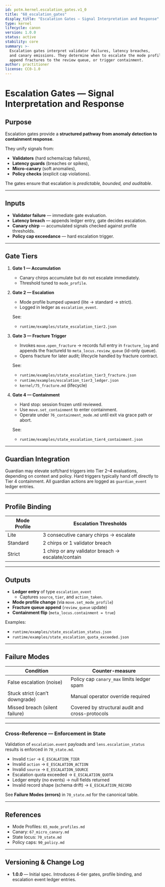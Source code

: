 ```yaml
---
id: potm.kernel.escalation_gates.v1_0
title: "68_escalation_gates"
display_title: "Escalation Gates — Signal Interpretation and Response"
type: kernel
lifecycle: canon
version: 1.0.0
status: active
stability: core
summary: >-
  Escalation gates interpret validator failures, latency breaches,
  and canary emissions. They determine when to escalate the mode profile,
  append fractures to the review queue, or trigger containment.
author: practitioner
license: CC0-1.0
---
```


# Escalation Gates — Signal Interpretation and Response

## Purpose

Escalation gates provide a **structured pathway from anomaly detection
to containment response**.  

They unify signals from:
- **Validators** (hard schema/cap failures),
- **Latency guards** (breaches or spikes),
- **Micro-canary** (soft anomalies),
- **Policy checks** (explicit cap violations).

The gates ensure that escalation is *predictable, bounded, and auditable*.

---

## Inputs

- **Validator failure** — immediate gate evaluation.  
- **Latency breach** — appends ledger entry, gate decides escalation.  
- **Canary chirp** — accumulated signals checked against profile thresholds.  
- **Policy cap exceedance** — hard escalation trigger.  

---

## Gate Tiers

1. **Gate 1 — Accumulation**  
   - Canary chirps accumulate but do not escalate immediately.  
   - Threshold tuned to `mode_profile`.  

2. **Gate 2 — Escalation**  
   - Mode profile bumped upward (lite → standard → strict).  
   - Logged in ledger as `escalation_event`.  

   See:  
   - `runtime/examples/state_escalation_tier2.json`

3. **Gate 3 — Fracture Trigger**  
   - Invokes `move.open_fracture` → records full entry in `fracture_log` and appends the fractureId to `meta_locus.review_queue` (id-only queue).  
   - Opens fracture for later audit; lifecycle handled by fracture contract.  

   See:  
   - `runtime/examples/state_escalation_tier3_fracture.json`  
   - `runtime/examples/escalation_tier3_ledger.json`  
   - `kernel/75_fracture.md` (lifecycle)

4. **Gate 4 — Containment**  
   - Hard stop: session frozen until reviewed.  
   - Use `move.set_containment` to enter containment.  
   - Operate under `76_containment_mode.md` until exit via grace path or abort.  

   See:  
   - `runtime/examples/state_escalation_tier4_containment.json`

---

## Guardian Integration

Guardian may elevate soft/hard triggers into Tier 2–4 evaluations, depending on
context and policy. Hard triggers typically hand off directly to Tier 4
containment. All guardian actions are logged as `guardian_event` ledger entries.

---

## Profile Binding

| Mode Profile | Escalation Thresholds                  |
|--------------|----------------------------------------|
| Lite         | 3 consecutive canary chirps → escalate |
| Standard     | 2 chirps or 1 validator breach         |
| Strict       | 1 chirp or any validator breach → escalate/contain |

---

## Outputs

- **Ledger entry** of type `escalation_event`  
  - Captures `source`, `tier`, and `action_taken`.  
- **Mode profile change** (via `move.set_mode_profile`)  
- **Fracture queue append** (`review_queue` update)  
- **Containment flip** (`meta_locus.containment = true`)  

Examples:  
- `runtime/examples/state_escalation_status.json`  
- `runtime/examples/state_escalation_quota_exceeded.json`

---

## Failure Modes

| Condition                       | Counter-measure                                  |
|--------------------------------|--------------------------------------------------|
| False escalation (noise)        | Policy cap `canary_max` limits ledger spam       |
| Stuck strict (can’t downgrade)  | Manual operator override required                |
| Missed breach (silent failure)  | Covered by structural audit and cross-protocols  |

---

### Cross-Reference — Enforcement in State

Validation of `escalation.event` payloads and `lens.escalation_status`  
results is enforced in `70_state.md`.

- Invalid `tier` → `E_ESCALATION_TIER`  
- Invalid `action` → `E_ESCALATION_ACTION`  
- Invalid `source` → `E_ESCALATION_SOURCE`  
- Escalation quota exceeded → `E_ESCALATION_QUOTA`  
- Ledger empty (no events) → null fields returned  
- Invalid record shape (schema drift) → `E_ESCALATION_RECORD`  

See **Failure Modes (errors)** in `70_state.md` for the canonical table.

---

## References

* Mode Profiles: `65_mode_profiles.md`  
* Canary: `67_micro_canary.md`  
* State locus: `70_state.md`  
* Policy caps: `90_policy.md`  

---

## Versioning & Change Log

* **1.0.0** — Initial spec. Introduces 4-tier gates, profile binding, and escalation event ledger entries.
